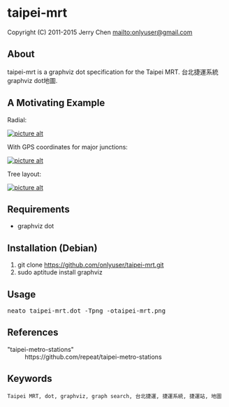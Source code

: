 taipei-mrt
==========

Copyright (C) 2011-2015 Jerry Chen <mailto:onlyuser@gmail.com>

About
-----

taipei-mrt is a graphviz dot specification for the Taipei MRT.
台北捷運系統graphviz dot地圖.

A Motivating Example
--------------------

Radial:

[![picture alt](https://sites.google.com/site/onlyuser/files/taipei-mrt_thumb.png?attredirects=0 "taipei-mrt")](https://sites.google.com/site/onlyuser/files/taipei-mrt.png?attredirects=0)

With GPS coordinates for major junctions:

[![picture alt](https://sites.google.com/site/onlyuser/files/taipei-mrt_with_pos_thumb.png?attredirects=0 "taipei-mrt_with_pos")](https://sites.google.com/site/onlyuser/files/taipei-mrt_with_pos.png?attredirects=0)

Tree layout:

[![picture alt](https://sites.google.com/site/onlyuser/files/taipei-mrt_tree_layout_thumb.png?attredirects=0 "taipei-mrt_with_pos")](https://sites.google.com/site/onlyuser/files/taipei-mrt_tree_layout.png?attredirects=0)

Requirements
------------

* graphviz dot

Installation (Debian)
---------------------

1. git clone https://github.com/onlyuser/taipei-mrt.git
2. sudo aptitude install graphviz

Usage
-----

<pre>
neato taipei-mrt.dot -Tpng -otaipei-mrt.png
</pre>

References
----------

<dl>
    <dt>"taipei-metro-stations"</dt>
    <dd>https://github.com/repeat/taipei-metro-stations</dd>
</dl>

Keywords
--------

    Taipei MRT, dot, graphviz, graph search, 台北捷運, 捷運系統, 捷運站, 地圖
